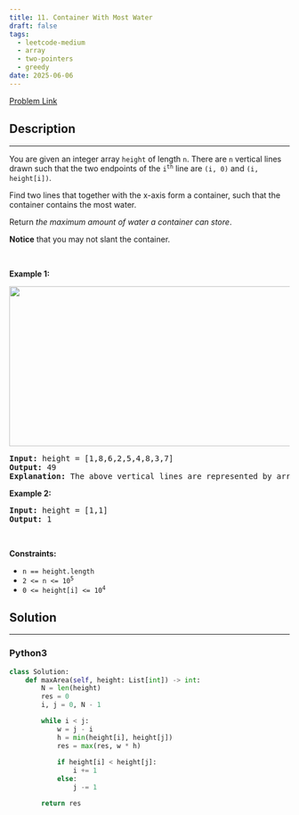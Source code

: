 ```yaml
---
title: 11. Container With Most Water
draft: false
tags: 
  - leetcode-medium
  - array
  - two-pointers
  - greedy
date: 2025-06-06
---
```


[Problem Link](https://leetcode.com/problems/container-with-most-water/)

## Description

---
<p>You are given an integer array <code>height</code> of length <code>n</code>. There are <code>n</code> vertical lines drawn such that the two endpoints of the <code>i<sup>th</sup></code> line are <code>(i, 0)</code> and <code>(i, height[i])</code>.</p>

<p>Find two lines that together with the x-axis form a container, such that the container contains the most water.</p>

<p>Return <em>the maximum amount of water a container can store</em>.</p>

<p><strong>Notice</strong> that you may not slant the container.</p>

<p>&nbsp;</p>
<p><strong class="example">Example 1:</strong></p>
<img alt="" src="https://s3-lc-upload.s3.amazonaws.com/uploads/2018/07/17/question_11.jpg" style="width: 600px; height: 287px;" />
<pre>
<strong>Input:</strong> height = [1,8,6,2,5,4,8,3,7]
<strong>Output:</strong> 49
<strong>Explanation:</strong> The above vertical lines are represented by array [1,8,6,2,5,4,8,3,7]. In this case, the max area of water (blue section) the container can contain is 49.
</pre>

<p><strong class="example">Example 2:</strong></p>

<pre>
<strong>Input:</strong> height = [1,1]
<strong>Output:</strong> 1
</pre>

<p>&nbsp;</p>
<p><strong>Constraints:</strong></p>

<ul>
	<li><code>n == height.length</code></li>
	<li><code>2 &lt;= n &lt;= 10<sup>5</sup></code></li>
	<li><code>0 &lt;= height[i] &lt;= 10<sup>4</sup></code></li>
</ul>


## Solution

---
### Python3
``` py title='container-with-most-water'
class Solution:
    def maxArea(self, height: List[int]) -> int:
        N = len(height)
        res = 0
        i, j = 0, N - 1

        while i < j:
            w = j - i
            h = min(height[i], height[j])
            res = max(res, w * h)
            
            if height[i] < height[j]:
                i += 1
            else:
                j -= 1

        return res
```

